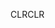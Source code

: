 <span data-ttu-id="7b50c-101">CLR</span><span class="sxs-lookup"><span data-stu-id="7b50c-101">CLR</span></span>